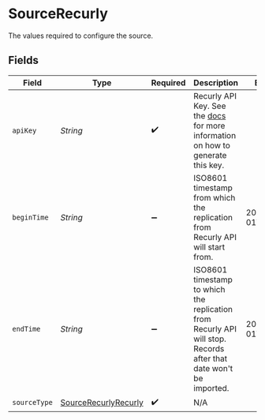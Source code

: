 # SourceRecurly

The values required to configure the source.


## Fields

| Field                                                                                                                                                | Type                                                                                                                                                 | Required                                                                                                                                             | Description                                                                                                                                          | Example                                                                                                                                              |
| ---------------------------------------------------------------------------------------------------------------------------------------------------- | ---------------------------------------------------------------------------------------------------------------------------------------------------- | ---------------------------------------------------------------------------------------------------------------------------------------------------- | ---------------------------------------------------------------------------------------------------------------------------------------------------- | ---------------------------------------------------------------------------------------------------------------------------------------------------- |
| `apiKey`                                                                                                                                             | *String*                                                                                                                                             | :heavy_check_mark:                                                                                                                                   | Recurly API Key. See the  <a href="https://docs.airbyte.com/integrations/sources/recurly">docs</a> for more information on how to generate this key. |                                                                                                                                                      |
| `beginTime`                                                                                                                                          | *String*                                                                                                                                             | :heavy_minus_sign:                                                                                                                                   | ISO8601 timestamp from which the replication from Recurly API will start from.                                                                       | 2021-12-01T00:00:00                                                                                                                                  |
| `endTime`                                                                                                                                            | *String*                                                                                                                                             | :heavy_minus_sign:                                                                                                                                   | ISO8601 timestamp to which the replication from Recurly API will stop. Records after that date won't be imported.                                    | 2021-12-01T00:00:00                                                                                                                                  |
| `sourceType`                                                                                                                                         | [SourceRecurlyRecurly](../../models/shared/SourceRecurlyRecurly.md)                                                                                  | :heavy_check_mark:                                                                                                                                   | N/A                                                                                                                                                  |                                                                                                                                                      |